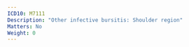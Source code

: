 ```yaml
---
ICD10: M7111
Description: "Other infective bursitis: Shoulder region"
Matters: No
Weight: 0
---
```


